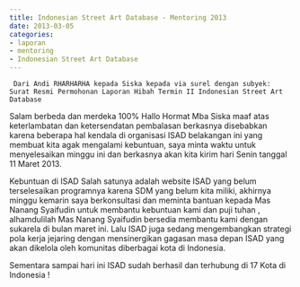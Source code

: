 ```yaml
---
title: Indonesian Street Art Database - Mentoring 2013 
date: 2013-03-05
categories:
- laporan
- mentoring
- Indonesian Street Art Database
---
```


     Dari Andi RHARHARHA kepada Siska kepada via surel dengan subyek: Surat Resmi Permohonan Laporan Hibah Termin II Indonesian Street Art Database

Salam berbeda dan merdeka 100% Hallo Hormat Mba Siska maaf atas keterlambatan dan ketersendatan pembalasan berkasnya disebabkan karena beberapa hal kendala di organisasi ISAD belakangan ini yang membuat kita agak mengalami kebuntuan, saya minta waktu untuk menyelesaikan minggu ini dan berkasnya akan kita kirim hari Senin tanggal 11 Maret 2013.

Kebuntuan di ISAD Salah satunya adalah website ISAD yang belum terselesaikan programnya karena SDM yang belum kita miliki, akhirnya minggu kemarin saya berkonsultasi dan meminta bantuan kepada Mas Nanang Syaifudin untuk membantu kebuntuan kami dan puji tuhan , alhamdulilah Mas Nanang Syaifudin bersedia membantu kami dengan sukarela di bulan maret ini. Lalu ISAD juga sedang mengembangkan strategi pola kerja jejaring dengan mensinergikan gagasan masa depan ISAD yang akan dikelola oleh komunitas diberbagai kota di Indonesia.

Sementara sampai hari ini ISAD sudah berhasil dan terhubung di 17 Kota di Indonesia !



